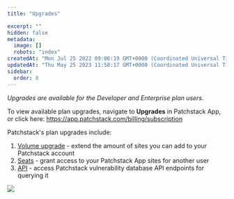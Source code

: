 ```yaml
---
title: "Upgrades"

excerpt: ""
hidden: false
metadata: 
  image: []
  robots: "index"
createdAt: "Mon Jul 25 2022 09:06:19 GMT+0000 (Coordinated Universal Time)"
updatedAt: "Thu May 25 2023 11:58:17 GMT+0000 (Coordinated Universal Time)"
sidebar:
  order: 8
---
```

_Upgrades are available for the Developer and Enterprise plan users._  

To view available plan upgrades, navigate to **Upgrades** in Patchstack App, or click here:
<a href="https://app.patchstack.com/billing/subscription" target="_blank">https://app.patchstack.com/billing/subscription</a>

Patchstack's plan upgrades include:

1. [Volume upgrade](/patchstack-app/upgrades/volume-upgrade/) - extend the amount of sites you can add to your Patchstack account
2. [Seats](/patchstack-app/upgrades/seats/) - grant access to your Patchstack App sites for another user
3. [API](/patchstack-app/upgrades/vulnerability-database-api/) - access Patchstack vulnerability database API endpoints for querying it

![](@images/patchstack-upgrades.png)
